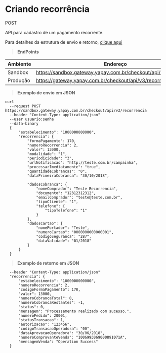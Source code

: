 # Criando recorrência

<span class="post">POST</span>

API para cadastro de um pagamento recorrente.

Para detalhes da estrutura de envio e retorno, [clique aqui](tabela-recorrencia.md?id=criação-de-recorrencia)

> **EndPoints**

Ambiente | Endereço
-------- | ---------
Sandbox  |https://sandbox.gateway.yapay.com.br/checkout/api/v3/recorrencia
Produção |https://gateway.yapay.com.br/checkout/api/v3/recorrencia


> **Exemplo de envio em JSON**

```curl
curl
  --request POST https://sandbox.gateway.yapay.com.br/checkout/api/v3/recorrencia
  --header "Content-Type: application/json"
  --user usuario:senha
  --data-binary
  {
      "estabelecimento": "1000000000000",
      "recorrencia": {
          "formaPagamento": 170,
          "numeroRecorrencia": 2,
          "valor": 13000,
          "modalidade": "1",
          "periodicidade": "3",
          "urlNotificacao": "http://teste.com.br/campainha",
          "processarImediatamente": "true",
          "quantidadeCobrancas": "0",
          "dataPrimeiraCobranca": "30/10/2018",

          "dadosCobranca": {
              "nomeComprador": "Teste Recorrencia",
              "documento": "12312312312",
              "emailComprador": "teste@teste.com.br",
              "tipoCliente": "1",
              "telefone": {
                  "tipoTelefone": "1"
              }
          },
          "dadosCartao": {
              "nomePortador": "Teste",
              "numeroCartao": "0000000000000001",
              "codigoSeguranca": "287",
              "dataValidade": "01/2018"
          }
      }
  }
```

> **Exemplo de retorno em JSON**

```curl
  --header "Content-Type: application/json"
  "recorrencia": {
      "estabelecimento": "1000000000000",
      "numeroRecorrencia": 2,
      "codigoFormaPagamento": 170,
      "valor": 13000,
      "numeroCobrancaTotal": 0,
      "numeroCobrancaRestantes": -1,
      "status": 0,
      "mensagem": "Processamento realizado com sucesso.",
      "numeroPedido": 20001,
      "statusTransacao": 1,
      "autorizacao": "123456",
      "codigoTransacaoOperadora": "00",
      "dataAprovacaoOperadora": "30/06/2018",
      "numeroComprovanteVenda": "1006993069000891071A",
      "mensagemVenda": "Operation Success"
  }
```
